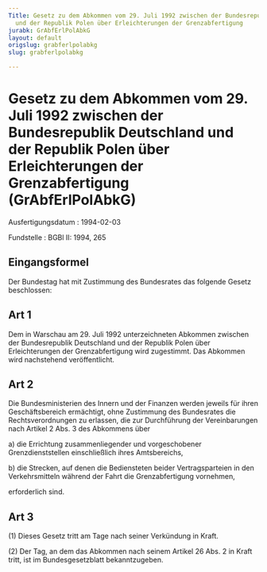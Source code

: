 ```yaml
---
Title: Gesetz zu dem Abkommen vom 29. Juli 1992 zwischen der Bundesrepublik Deutschland
  und der Republik Polen über Erleichterungen der Grenzabfertigung
jurabk: GrAbfErlPolAbkG
layout: default
origslug: grabferlpolabkg
slug: grabferlpolabkg

---
```


# Gesetz zu dem Abkommen vom 29. Juli 1992 zwischen der Bundesrepublik Deutschland und der Republik Polen über Erleichterungen der Grenzabfertigung (GrAbfErlPolAbkG)

Ausfertigungsdatum
:   1994-02-03

Fundstelle
:   BGBl II: 1994, 265

## Eingangsformel

Der Bundestag hat mit Zustimmung des Bundesrates das folgende Gesetz
beschlossen:

## Art 1

Dem in Warschau am 29. Juli 1992 unterzeichneten Abkommen zwischen der
Bundesrepublik Deutschland und der Republik Polen über Erleichterungen
der Grenzabfertigung wird zugestimmt. Das Abkommen wird nachstehend
veröffentlicht.

## Art 2

Die Bundesministerien des Innern und der Finanzen werden jeweils für
ihren Geschäftsbereich ermächtigt, ohne Zustimmung des Bundesrates die
Rechtsverordnungen zu erlassen, die zur Durchführung der
Vereinbarungen nach Artikel 2 Abs. 3 des Abkommens über

a)  die Errichtung zusammenliegender und vorgeschobener Grenzdienststellen
    einschließlich ihres Amtsbereichs,


b)  die Strecken, auf denen die Bediensteten beider Vertragsparteien in
    den Verkehrsmitteln während der Fahrt die Grenzabfertigung vornehmen,



erforderlich sind.

## Art 3

(1) Dieses Gesetz tritt am Tage nach seiner Verkündung in Kraft.

(2) Der Tag, an dem das Abkommen nach seinem Artikel 26 Abs. 2 in
Kraft tritt, ist im Bundesgesetzblatt bekanntzugeben.


